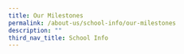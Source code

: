 ```yaml
---
title: Our Milestones
permalink: /about-us/school-info/our-milestones
description: ""
third_nav_title: School Info
---
```

